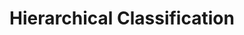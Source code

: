 ---
types: "word"

title: "Hierarchical Classification"

categories: ['']

tags: ['Hierarchical', 'Classification']

arabic: 'التصنيف الهرمي'

arexps: []

enwords: ['Hierarchical Classification']

enexps: []

arlexicons: 'ص'

enlexicons: 'H'

authors: ['Ruqayya Roshdy']

translators: ['']

citations: 'تطبيقات الذكاء الاصطناعي في خدمة اللغة العربية'

sources: 'مركز الملك عبدالله بن عبدالعزيز الدولي لخدمة اللغة العربية'

word: "true"

slug: ""
---